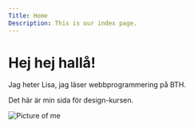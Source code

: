 ```yaml
---
Title: Home
Description: This is our index page.
---
```


Hej hej hallå!
==========================
Jag heter Lisa, jag läser webbprogrammering på BTH.

Det här är min sida för design-kursen.

![Picture of me](image/tura.jpg)